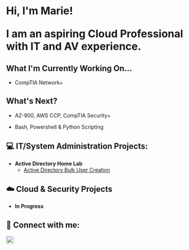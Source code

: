 <h1>Hi, I'm Marie! 
  
  I am an aspiring Cloud Professional with IT and AV experience.
  
<h2> What I'm Currently Working On...</h2>

  - CompTIA Network+

<h2> What's Next?</h2>

  - AZ-900, AWS CCP, CompTIA Security+

  - Bash, Powershell & Python Scripting

<h2>💻 IT/System Administration Projects:</h2>

- <b>Active Directory Home Lab</b>
  - [Active Directory Bulk User Creation](https://github.com/marienugpo/ActiveDirectoryBulkUsersLab)

<h2>☁️ Cloud & Security Projects</h2>

- <b>In Progress</b>

<h2> 🤳 Connect with me:</h2>


[<img align="left" alt="JoshMadakor | LinkedIn" width="22px" src="https://cdn.jsdelivr.net/npm/simple-icons@v3/icons/linkedin.svg" />][linkedin]

[linkedin]: www.linkedin.com/in/marie-nugpo-3b107116b

<!--
**joshmadakor1/joshmadakor1** is a ✨ _special_ ✨ repository because its `README.md` (this file) appears on your GitHub profile.
